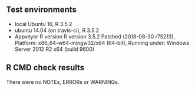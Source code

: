 ## Test environments
* local Ubuntu 16, R 3.5.2
* ubuntu 14.04 (on travis-ci), R 3.5.2
* Appveyor R version R version 3.5.2 Patched (2018-08-30 r75213), Platform: x86_64-w64-mingw32/x64 (64-bit), Running under: Windows Server 2012 R2 x64 (build 9600)

## R CMD check results
There were no NOTEs, ERRORs or WARNINGs. 
